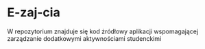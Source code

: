 # E-zaj-cia
W repozytorium znajduje się kod żródłowy aplikacji wspomagającej zarządzanie dodatkowymi aktywnościami studenckimi
